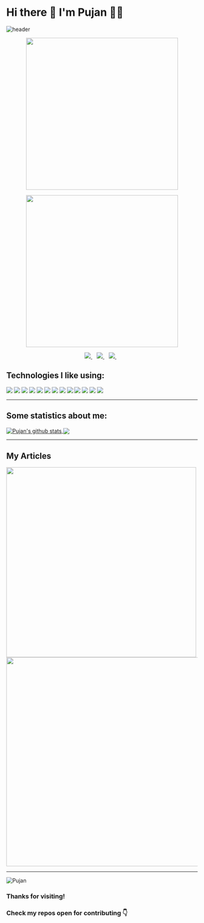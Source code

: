 
# Hi there 👋 I'm Pujan 👨‍💻

![header](https://capsule-render.vercel.app/api?text=.&fontColor=ffffff&fontSize=40&fontAlign=40&height=250&section=head&color=gradient)

<p align='center'>
  <a href="https://www.unina.it/">
    <img src="https://img.shields.io/badge/-Masters%20in%20Data%20Science%20at%20UNINA-black?style=for-the-badge" width=400>
  </a>
</p>
<p align='center'>
  <a href="https://www.lftechnology.com/">
    <img src="https://img.shields.io/badge/-Former%20Software%20Engineer%20at%20Leapfrog%20Technology%20Inc.-black?style=for-the-badge" width=400>
  </a>
</p>

<p align='center'>  
  <a href="https://www.linkedin.com/in/iampujan/">
    <img src="https://img.shields.io/badge/linkedin-%230077B5.svg?&style=for-the-badge&logo=linkedin&logoColor=white" />
  </a>&nbsp;&nbsp;
  <a href="https://instagram.com/travelwithpujan">
    <img src="https://img.shields.io/badge/instagram-%23E4405F.svg?&style=for-the-badge&logo=instagram&logoColor=white" />        
  </a>&nbsp;&nbsp;
  <a href="https://twitter.com/iampujan20">
    <img src="https://img.shields.io/badge/twitter-%231DA1F2.svg?&style=for-the-badge&logo=twitter&logoColor=white" />        
  </a>&nbsp;&nbsp;
  
</p>

## Technologies I like using:

![](https://img.shields.io/badge/Python-3776AB?style=for-the-badge&logo=python&logoColor=white)
![](https://img.shields.io/badge/PyTorch-EE4C2C?style=for-the-badge&logo=pytorch&logoColor=white)
![](https://img.shields.io/badge/PostgreSQL-316192?style=for-the-badge&logo=postgresql&logoColor=white)
![](https://img.shields.io/badge/MongoDB-4EA94B?style=for-the-badge&logo=mongodb&logoColor=white)
![](https://img.shields.io/badge/Amazon_AWS-232F3E?style=for-the-badge&logo=amazon-aws&logoColor=white)
![](https://img.shields.io/badge/microsoft%20azure-0089D6?style=for-the-badge&logo=microsoft-azure&logoColor=white)
![](https://img.shields.io/badge/Google%20Cloud-4285F4?&style=for-the-badge&logo=Google%20Cloud&logoColor=white)
![](https://img.shields.io/badge/VIM-%2311AB00.svg?&style=for-the-badge&logo=vim&logoColor=white)
![](https://img.shields.io/badge/Django-092E20?style=for-the-badge&logo=django&logoColor=white)
![](https://img.shields.io/badge/fastapi-109989?style=for-the-badge&logo=FASTAPI&logoColor=white)
![](https://img.shields.io/badge/Flask-000000?style=for-the-badge&logo=flask&logoColor=white)
![](https://img.shields.io/badge/Docker-2CA5E0?style=for-the-badge&logo=docker&logoColor=white)
![](https://img.shields.io/badge/Git-F05032?style=for-the-badge&logo=git&logoColor=white)

___

## Some statistics about me:

<a href="http://pujanthapa.com.np">
  <img align="center" src="https://github-readme-stats.vercel.app/api?username=iampujan&show_icons=true&theme=radical" alt="Pujan's github stats" />
</a>
<a href="http://pujanthapa.com.np">
  <img align="center" src="https://github-readme-stats.vercel.app/api/top-langs/?username=iampujan&layout=compact&theme=radical" />
</a>


___
## My Articles

<a href="https://medium.com/analytics-vidhya/exporting-collections-and-subcollections-from-firestore-to-bigquery-a82a4b52f602">
  <img src="https://img.shields.io/badge/GCP-Exporting%20Collections%20and%20Subcollections%20from%20Firestore%20to%20Bigquery.-brightgreen?style=for-the-badge" width="500">
</a>
<a href="https://medium.com/analytics-vidhya/deploying-fastapi-application-in-google-app-engine-in-standard-environment-dc061d3277a">
  <img src="https://img.shields.io/badge/GCP-Deploying%20FastAPI%20Application%20In%20GoogleAppEngine%20in%20Standard%20Environment.-orange?style=for-the-badge" width="550">
</a>

___

<p align="left"> <img src="https://komarev.com/ghpvc/?username=iampujan" alt="Pujan" /> </p>

### Thanks for visiting!
### Check my repos open for contributing 👇 
